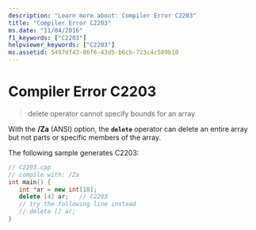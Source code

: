 ```yaml
---
description: "Learn more about: Compiler Error C2203"
title: "Compiler Error C2203"
ms.date: "11/04/2016"
f1_keywords: ["C2203"]
helpviewer_keywords: ["C2203"]
ms.assetid: 5497df43-86f6-43d5-b6cb-723c4c589b10
---
```

# Compiler Error C2203

> delete operator cannot specify bounds for an array

With the **/Za** (ANSI) option, the **`delete`** operator can delete an entire array but not parts or specific members of the array.

The following sample generates C2203:

```cpp
// C2203.cpp
// compile with: /Za
int main() {
   int *ar = new int[10];
   delete [4] ar;   // C2203
   // try the following line instead
   // delete [] ar;
}
```
